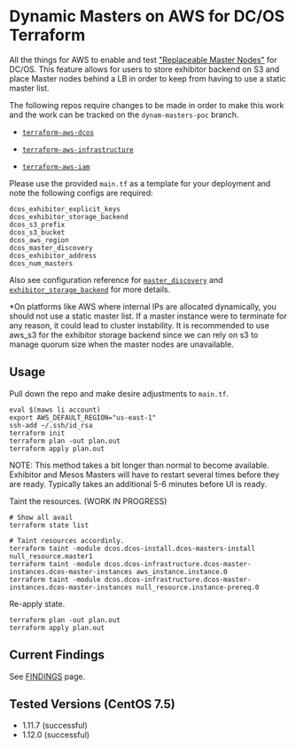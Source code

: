 # Dynamic Masters on AWS for DC/OS Terraform
All the things for AWS to enable and test ["Replaceable Master Nodes"](https://docs.mesosphere.com/1.12/administering-clusters/replacing-a-master-node/#master-discovery-master-http-loadbalancer) for DC/OS. This feature allows for users to store exhibitor backend on S3 and place Master nodes behind a LB in order to keep from having to use a static master list. 

The following repos require changes to be made in order to make this work and the work can be tracked on the `dynam-masters-poc` branch.

- [`terraform-aws-dcos`](https://github.com/dcos-terraform/terraform-aws-dcos/tree/dynam-masters-poc)

- [`terraform-aws-infrastructure`](https://github.com/dcos-terraform/terraform-aws-infrastructure/tree/dynam-masters-poc)

- [`terraform-aws-iam`](https://github.com/dcos-terraform/terraform-aws-iam/tree/dynam-masters-poc)


Please use the provided `main.tf` as a template for your deployment and note the following configs are required:

```
dcos_exhibitor_explicit_keys
dcos_exhibitor_storage_backend
dcos_s3_prefix                
dcos_s3_bucket                
dcos_aws_region               
dcos_master_discovery         
dcos_exhibitor_address        
dcos_num_masters              
```

Also see configuration reference for [`master_discovery`](https://docs.mesosphere.com/1.12/installing/production/advanced-configuration/configuration-reference/#master-discovery-required) and [`exhibitor_storage_backend`](https://docs.mesosphere.com/1.12/installing/production/advanced-configuration/configuration-reference/#exhibitor-storage-backend) for more details.

*On platforms like AWS where internal IPs are allocated dynamically, you should not use a static master list. If a master instance were to terminate for any reason, it could lead to cluster instability. It is recommended to use aws_s3 for the exhibitor storage backend since we can rely on s3 to manage quorum size when the master nodes are unavailable.



## Usage
Pull down the repo and make desire adjustments to `main.tf`.

```
eval $(maws li account)
export AWS_DEFAULT_REGION="us-east-1"
ssh-add ~/.ssh/id_rsa
terraform init 
terraform plan -out plan.out 
terraform apply plan.out
```

NOTE: This method takes a bit longer than normal to become available. Exhibitor and Mesos Masters will have to restart several times before they are ready. Typically takes an additional 5-6 minutes before UI is ready.

Taint the resources. (WORK IN PROGRESS)
```
# Show all avail
terraform state list

# Taint resources accordinly.
terraform taint -module dcos.dcos-install.dcos-masters-install null_resource.master1
terraform taint -module dcos.dcos-infrastructure.dcos-master-instances.dcos-master-instances aws_instance.instance.0
terraform taint -module dcos.dcos-infrastructure.dcos-master-instances.dcos-master-instances null_resource.instance-prereq.0
```

Re-apply state.
```
terraform plan -out plan.out 
terraform apply plan.out
```

## Current Findings
See [FINDINGS](./FINDINGS.md) page.


## Tested Versions (CentOS 7.5)
- 1.11.7 (successful)
- 1.12.0 (successful)